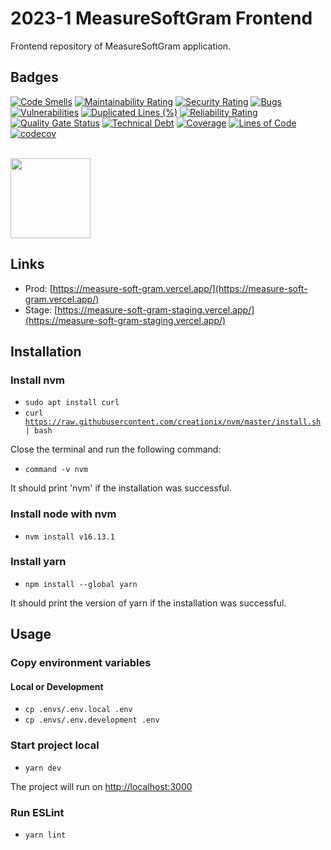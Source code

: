 # 2023-1 MeasureSoftGram Frontend

Frontend repository of MeasureSoftGram application.

## Badges

[![Code Smells](https://sonarcloud.io/api/project_badges/measure?project=fga-eps-mds_2023-1-MeasureSoftGram-Front&metric=code_smells)](https://sonarcloud.io/summary/new_code?id=fga-eps-mds_2023-1-MeasureSoftGram-Front)
[![Maintainability Rating](https://sonarcloud.io/api/project_badges/measure?project=fga-eps-mds_2023-1-MeasureSoftGram-Front&metric=sqale_rating)](https://sonarcloud.io/summary/new_code?id=fga-eps-mds_2023-1-MeasureSoftGram-Front)
[![Security Rating](https://sonarcloud.io/api/project_badges/measure?project=fga-eps-mds_2023-1-MeasureSoftGram-Front&metric=security_rating)](https://sonarcloud.io/summary/new_code?id=fga-eps-mds_2023-1-MeasureSoftGram-Front)
[![Bugs](https://sonarcloud.io/api/project_badges/measure?project=fga-eps-mds_2023-1-MeasureSoftGram-Front&metric=bugs)](https://sonarcloud.io/summary/new_code?id=fga-eps-mds_2023-1-MeasureSoftGram-Front)
[![Vulnerabilities](https://sonarcloud.io/api/project_badges/measure?project=fga-eps-mds_2023-1-MeasureSoftGram-Front&metric=vulnerabilities)](https://sonarcloud.io/summary/new_code?id=fga-eps-mds_2023-1-MeasureSoftGram-Front)
[![Duplicated Lines (%)](https://sonarcloud.io/api/project_badges/measure?project=fga-eps-mds_2023-1-MeasureSoftGram-Front&metric=duplicated_lines_density)](https://sonarcloud.io/summary/new_code?id=fga-eps-mds_2023-1-MeasureSoftGram-Front)
[![Reliability Rating](https://sonarcloud.io/api/project_badges/measure?project=fga-eps-mds_2023-1-MeasureSoftGram-Front&metric=reliability_rating)](https://sonarcloud.io/summary/new_code?id=fga-eps-mds_2023-1-MeasureSoftGram-Front)
[![Quality Gate Status](https://sonarcloud.io/api/project_badges/measure?project=fga-eps-mds_2023-1-MeasureSoftGram-Front&metric=alert_status)](https://sonarcloud.io/summary/new_code?id=fga-eps-mds_2023-1-MeasureSoftGram-Front)
[![Technical Debt](https://sonarcloud.io/api/project_badges/measure?project=fga-eps-mds_2023-1-MeasureSoftGram-Front&metric=sqale_index)](https://sonarcloud.io/summary/new_code?id=fga-eps-mds_2023-1-MeasureSoftGram-Front)
[![Coverage](https://sonarcloud.io/api/project_badges/measure?project=fga-eps-mds_2023-1-MeasureSoftGram-Front&metric=coverage)](https://sonarcloud.io/summary/new_code?id=fga-eps-mds_2023-1-MeasureSoftGram-Front)
[![Lines of Code](https://sonarcloud.io/api/project_badges/measure?project=fga-eps-mds_2023-1-MeasureSoftGram-Front&metric=ncloc)](https://sonarcloud.io/summary/new_code?id=fga-eps-mds_2023-1-MeasureSoftGram-Front)
[![codecov](https://codecov.io/gh/fga-eps-mds/2023-1-MeasureSoftGram-Front/branch/develop/graph/badge.svg?token=A76GCxS118)](https://codecov.io/gh/fga-eps-mds/2023-1-MeasureSoftGram-Front)

<br>

<img src="https://codecov.io/gh/fga-eps-mds/2023-1-MeasureSoftGram-Front/branch/develop/graphs/sunburst.svg?token=A76GCxS118" width="128"/>


## Links

- Prod: [https://measure-soft-gram.vercel.app/](https://measure-soft-gram.vercel.app/)
- Stage: [https://measure-soft-gram-staging.vercel.app/](https://measure-soft-gram-staging.vercel.app/)

## Installation

### Install nvm

* <code>sudo apt install curl </code>
* <code>curl https://raw.githubusercontent.com/creationix/nvm/master/install.sh | bash </code>

Close the terminal and run the following command:
* <code>command -v nvm</code>

It should print 'nvm' if the installation was successful.

### Install node with nvm

* <code>nvm install v16.13.1</code>

### Install yarn

* <code>npm install --global yarn</code>

It should print the version of yarn if the installation was successful.

## Usage

### Copy environment variables

#### Local or Development
* <code>cp .envs/.env.local .env </code>
* <code>cp .envs/.env.development .env </code>

### Start project local

* <code>yarn dev</code>

The project will run on [http://localhost:3000](http://localhost:3000)

### Run ESLint
* <code>yarn lint</code>
